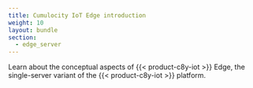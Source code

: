 ```yaml
---
title: Cumulocity IoT Edge introduction
weight: 10
layout: bundle
section:
  - edge_server
---
```


Learn about the conceptual aspects of {{< product-c8y-iot >}} Edge, the single-server variant of the {{< product-c8y-iot >}} platform.
